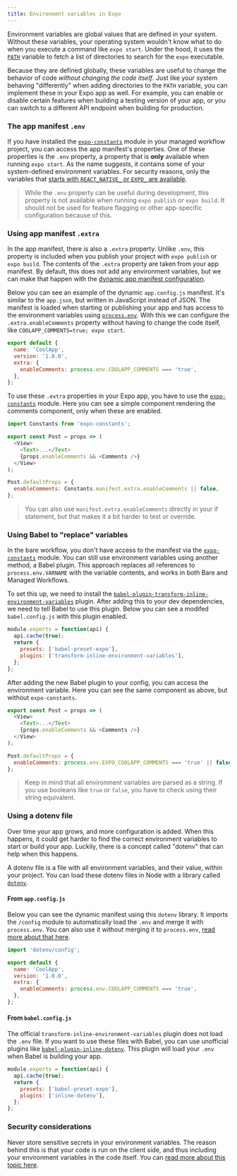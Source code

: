 ```yaml
---
title: Environment variables in Expo
---
```


Environment variables are global values that are defined in your system. Without these variables, your operating system wouldn't know what to do when you execute a command like `expo start`. Under the hood, it uses the [`PATH`](http://www.linfo.org/path_env_var.html) variable to fetch a list of directories to search for the `expo` executable.

Because they are defined globally, these variables are useful to change the behavior of code _without changing the code itself_. Just like your system behaving "differently" when adding directories to the `PATH` variable, you can implement these in your Expo app as well. For example, you can enable or disable certain features when building a testing version of your app, or you can switch to a different API endpoint when building for production.

### The app manifest `.env`

If you have installed the [`expo-constants`](../../versions/latest/sdk/constants/) module in your managed workflow project, you can access the app manifest's properties. One of these properties is the `.env` property, a property that is **only** available when running `expo start`. As the name suggests, it contains some of your system-defined environment variables. For security reasons, only the variables that [starts with `REACT_NATIVE_` or `EXPO_` are available](https://github.com/expo/expo-cli/blob/62b296498100ad28a655a119a85b4d78fe9acd58/packages/xdl/src/Project.ts#L1929).

> While the `.env` property can be useful during development, this property is not available when running `expo publish` or `expo build`. It should not be used for feature flagging or other app-specific configuration because of this.

### Using app manifest `.extra`

In the app manifest, there is also a `.extra` property. Unlike `.env`, this property is included when you publish your project with `expo publish` or `expo build`. The contents of the `.extra` property are taken from your app manifest. By default, this does not add any environment variables, but we can make that happen with the [dynamic app manifest configuration](../../workflow/configuration/#app-config).

Below you can see an example of the dynamic `app.config.js` manifest. It's similar to the `app.json`, but written in JavaScript instead of JSON. The manifest is loaded when starting or publishing your app and has access to the environment variables using [`process.env`](https://nodejs.org/dist/latest/docs/api/process.html#process_process_env). With this we can configure the `.extra.enableComments` property without having to change the code itself, like `COOLAPP_COMMENTS=true; expo start`.

```js
export default {
  name: 'CoolApp',
  version: '1.0.0',
  extra: {
    enableComments: process.env.COOLAPP_COMMENTS === 'true',
  },
};
```

To use these `.extra` properties in your Expo app, you have to use the [`expo-constants`](../../versions/latest/sdk/constants/) module. Here you can see a simple component rendering the comments component, only when these are enabled.

```js
import Constants from 'expo-constants';

export const Post = props => (
  <View>
    <Text>...</Text>
    {props.enableComments && <Comments />}
  </View>
);

Post.defaultProps = {
  enableComments: Constants.manifest.extra.enableComments || false,
};
```

> You can also use `manifest.extra.enableComments` directly in your if statement, but that makes it a bit harder to test or override.

### Using Babel to "replace" variables

In the bare workflow, you don't have access to the manifest via the [`expo-constants`](../../versions/latest/sdk/constants/) module. You can still use environment variables using another method, a Babel plugin. This approach replaces all references to `process.env.VARNAME` with the variable contents, and works in both Bare and Managed Workflows.

To set this up, we need to install the [`babel-plugin-transform-inline-environment-variables`](https://github.com/babel/website/blob/master/docs/plugin-transform-inline-environment-variables.md) plugin. After adding this to your dev dependencies, we need to tell Babel to use this plugin. Below you can see a modifed `babel.config.js` with this plugin enabled.

```js
module.exports = function(api) {
  api.cache(true);
  return {
    presets: ['babel-preset-expo'],
    plugins: ['transform-inline-environment-variables'],
  };
};
```

After adding the new Babel plugin to your config, you can access the environment variable. Here you can see the same component as above, but without `expo-constants`.

```js
export const Post = props => (
  <View>
    <Text>...</Text>
    {props.enableComments && <Comments />}
  </View>
);

Post.defaultProps = {
  enableComments: process.env.EXPO_COOLAPP_COMMENTS === 'true' || false,
};
```

> Keep in mind that all environment variables are parsed as a string. If you use booleans like `true` or `false`, you have to check using their string equivalent.

### Using a dotenv file

Over time your app grows, and more configuration is added. When this happens, it could get harder to find the correct environment variables to start or build your app. Luckily, there is a concept called "dotenv" that can help when this happens.

A dotenv file is a file with all environment variables, and their value, within your project. You can load these dotenv files in Node with a library called [`dotenv`](https://github.com/motdotla/dotenv).

#### From `app.config.js`

Below you can see the dynamic manifest using this `dotenv` library. It imports the `/config` module to automatically load the `.env` and merge it with `process.env`. You can also use it without merging it to `process.env`, [read more about that here](https://github.com/motdotla/dotenv#config).

```js
import 'dotenv/config';

export default {
  name: 'CoolApp',
  version: '1.0.0',
  extra: {
    enableComments: process.env.COOLAPP_COMMENTS === 'true',
  },
};
```

#### From `babel.config.js`

The official `transform-inline-environment-variables` plugin does not load the `.env` file. If you want to use these files with Babel, you can use unofficial plugins like [`babel-plugin-inline-dotenv`](https://github.com/brysgo/babel-plugin-inline-dotenv). This plugin will load your `.env` when Babel is building your app.

```js
module.exports = function(api) {
  api.cache(true);
  return {
    presets: ['babel-preset-expo'],
    plugins: ['inline-dotenv'],
  };
};
```

### Security considerations

Never store sensitive secrets in your environment variables. The reason behind this is that your code is run on the client side, and thus including your environment variables in the code itself. You can [read more about this topic here](https://reactnative.dev/docs/security#storing-sensitive-info).
